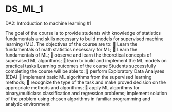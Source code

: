 # DS_ML_1
DA2: Introduction to machine learning #1

The goal of the course is to provide students with knowledge of statistics fundamentals and skills
necessary to build models for supervised machine learning (ML).
The objectives of the course are to:
 Learn the fundamentals of math statistics necessary for ML;
 Learn the fundamentals of ML;
 observe and learn the theoretical concepts of supervised ML algorithms;
 learn to build and implement the ML models on practical tasks
Learning outcomes of the course
Students successfully completing the course will be able to:
 perform Exploratory Data Analyses (EDA)
 implement basic ML algorithms from the supervised learning methods;
 recognize the type of the task and make proved decision on the appropriate methods and
algorithms;
 apply ML algorithms for binary/multiclass classification and regression problems;
implement solution of the problem using chosen algorithms in familiar programming and analytic
environment
